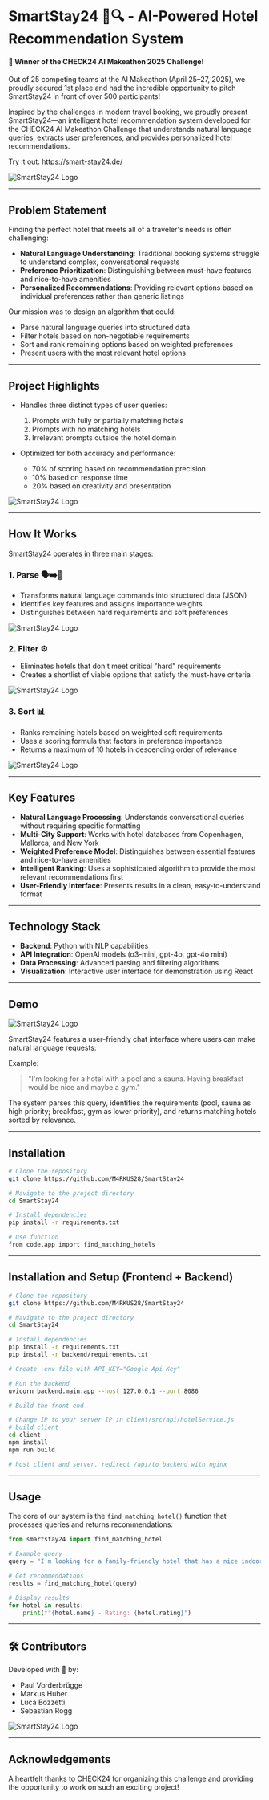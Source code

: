 # SmartStay24 🏨🔍 - AI-Powered Hotel Recommendation System


#### 🥇 Winner of the CHECK24 AI Makeathon 2025 Challenge!
Out of 25 competing teams at the AI Makeathon (April 25–27, 2025), we proudly secured 1st place and had the incredible opportunity to pitch SmartStay24 in front of over 500 participants!

Inspired by the challenges in modern travel booking, we proudly present SmartStay24—an intelligent hotel recommendation system developed for the CHECK24 AI Makeathon Challenge that understands natural language queries, extracts user preferences, and provides personalized hotel recommendations.

Try it out: https://smart-stay24.de/

![SmartStay24 Logo](assets/SmartStay.png)

---

## Problem Statement

Finding the perfect hotel that meets all of a traveler's needs is often challenging:

- **Natural Language Understanding**: Traditional booking systems struggle to understand complex, conversational requests
- **Preference Prioritization**: Distinguishing between must-have features and nice-to-have amenities
- **Personalized Recommendations**: Providing relevant options based on individual preferences rather than generic listings

Our mission was to design an algorithm that could:
- Parse natural language queries into structured data
- Filter hotels based on non-negotiable requirements
- Sort and rank remaining options based on weighted preferences
- Present users with the most relevant hotel options

---

## Project Highlights

- Handles three distinct types of user queries:
  1. Prompts with fully or partially matching hotels
  2. Prompts with no matching hotels
  3. Irrelevant prompts outside the hotel domain
  
- Optimized for both accuracy and performance:
  - 70% of scoring based on recommendation precision
  - 10% based on response time
  - 20% based on creativity and presentation

![SmartStay24 Logo](assets/results.png)

---

## How It Works


SmartStay24 operates in three main stages:

### 1. Parse 🗣️➡️🧩
- Transforms natural language commands into structured data (JSON)
- Identifies key features and assigns importance weights
- Distinguishes between hard requirements and soft preferences

![SmartStay24 Logo](assets/Slide4.png)

### 2. Filter ⚙️
- Eliminates hotels that don't meet critical "hard" requirements
- Creates a shortlist of viable options that satisfy the must-have criteria

![SmartStay24 Logo](assets/Slide6.png)

### 3. Sort 📊
- Ranks remaining hotels based on weighted soft requirements
- Uses a scoring formula that factors in preference importance
- Returns a maximum of 10 hotels in descending order of relevance

![SmartStay24 Logo](assets/Slide8.png)

---

## Key Features

- **Natural Language Processing**: Understands conversational queries without requiring specific formatting
- **Multi-City Support**: Works with hotel databases from Copenhagen, Mallorca, and New York
- **Weighted Preference Model**: Distinguishes between essential features and nice-to-have amenities
- **Intelligent Ranking**: Uses a sophisticated algorithm to provide the most relevant recommendations first
- **User-Friendly Interface**: Presents results in a clean, easy-to-understand format

---

## Technology Stack

- **Backend**: Python with NLP capabilities
- **API Integration**: OpenAI models (o3-mini, gpt-4o, gpt-4o mini)
- **Data Processing**: Advanced parsing and filtering algorithms
- **Visualization**: Interactive user interface for demonstration using React

---

## Demo

![SmartStay24 Logo](assets/Slide9.png)

SmartStay24 features a user-friendly chat interface where users can make natural language requests:

Example: 
> "I'm looking for a hotel with a pool and a sauna. Having breakfast would be nice and maybe a gym."

The system parses this query, identifies the requirements (pool, sauna as high priority; breakfast, gym as lower priority), and returns matching hotels sorted by relevance.

---
## Installation


```bash
# Clone the repository
git clone https://github.com/M4RKUS28/SmartStay24

# Navigate to the project directory
cd SmartStay24

# Install dependencies
pip install -r requirements.txt

# Use function
from code.app import find_matching_hotels

```

---


## Installation and Setup (Frontend + Backend)

```bash
# Clone the repository
git clone https://github.com/M4RKUS28/SmartStay24

# Navigate to the project directory
cd SmartStay24

# Install dependencies
pip install -r requirements.txt
pip install -r backend/requirements.txt

# Create .env file with API_KEY="Google Api Key"

# Run the backend
uvicorn backend.main:app --host 127.0.0.1 --port 8086

# Build the front end

# Change IP to your server IP in client/src/api/hotelService.js
# build client
cd client
npm install
npm run build

# host client and server, redirect /api/to backend with nginx
```

---

## Usage

The core of our system is the `find_matching_hotel()` function that processes queries and returns recommendations:

```python
from smartstay24 import find_matching_hotel

# Example query
query = "I'm looking for a family-friendly hotel that has a nice indoor pool and a relaxing sauna where we can unwind after a long day"

# Get recommendations
results = find_matching_hotel(query)

# Display results
for hotel in results:
    print(f"{hotel.name} - Rating: {hotel.rating}")
```

---

## 🛠️ Contributors

Developed with 🧡 by:

- Paul Vorderbrügge
- Markus Huber
- Luca Bozzetti
- Sebastian Rogg

![SmartStay24 Logo](assets/Slide11.png)

---

## Acknowledgements

A heartfelt thanks to CHECK24 for organizing this challenge and providing the opportunity to work on such an exciting project!
